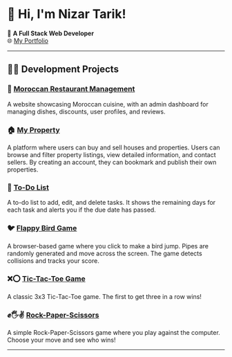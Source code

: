 # 👋 Hi, I'm Nizar Tarik!

🎯 **A Full Stack Web Developer**  
🌐 [My Portfolio](https://nizartarik.github.io/Portfolio)

---

## 👨‍💻 Development Projects

### 🍲 [Moroccan Restaurant Management](https://github.com/NizarTarik/Marokkanisches-Restaurant)
A website showcasing Moroccan cuisine, with an admin dashboard for managing dishes, discounts, user profiles, and reviews.

### 🏠 [My Property](https://github.com/NizarTarik/MyProperty)
A platform where users can buy and sell houses and properties. Users can browse and filter property listings, view detailed information, and contact sellers. By creating an account, they can bookmark and publish their own properties.

### 📝 [To-Do List](https://github.com/NizarTarik/To-Do-List)
A to-do list to add, edit, and delete tasks. It shows the remaining days for each task and alerts you if the due date has passed.
### 🐦 [Flappy Bird Game](https://github.com/NizarTarik/Flappy-Bird)
A browser-based game where you click to make a bird jump. Pipes are randomly generated and move across the screen. The game detects collisions and tracks your score.

### ❌⭕ [Tic-Tac-Toe Game](https://github.com/NizarTarik/tic-tac-toe-Game)
A classic 3x3 Tic-Tac-Toe game. The first to get three in a row wins!

### ✊🖐✌ [Rock-Paper-Scissors](https://github.com/NizarTarik/Rock-Paper-Scissors)
A simple Rock-Paper-Scissors game where you play against the computer. Choose your move and see who wins!

---